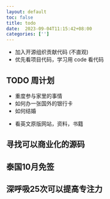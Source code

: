 ```yaml
---
layout: default
toc: false
title: todo
date:  2023-09-04T11:15:42+08:00
categories: ['']
---
```


- 加入开源组织贡献代码 (不直观)
- 优先看项目代码，学习用 code 看代码

## TODO 周计划 

- 重度参与家里的事情
- 如何办一张国外的银行卡
- 如何结婚
<!-- - 浏览器手机模式 -->
- 看英文原版网站，资料，书籍

## 寻找可以商业化的源码
## 泰国10月免签

## 深呼吸25次可以提高专注力
